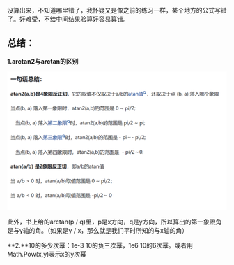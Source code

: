 没算出来，不知道哪里错了，我怀疑又是像之前的练习一样，某个地方的公式写错了。好难受，不给中间结果验算好容易算错。

## 总结：

**1.arctan2与arctan的区别**

![71604851632](总结.assets\1716048516327.png)

此外，书上给的arctan(p / q)里，p是x方向，q是y方向，所以算出的第一象限角是与y轴的角。（如果是y / x，那么就是我们平时所知的与x轴的角）

**2.**10的多少次幂：1e-3  10的负三次幂，1e6 10的6次幂。或者用Math.Pow(x,y)表示x的y次幂